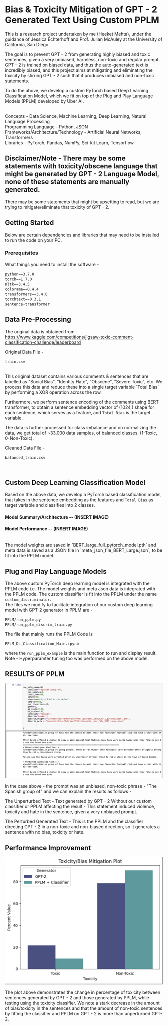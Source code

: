 # Bias & Toxicity Mitigation of GPT - 2 Generated Text Using Custom PPLM

This is a research project undertaken by me (Heeket Mehta), under the guidance of Jessica Echterhoff and Prof. Julian McAuley at the University of California, San Diego. <br />

The goal is to prevent GPT - 2 from generating highly biased and toxic sentences, given a very unbiased, harmless, non-toxic and regular prompt. <br />
GPT - 2 is trained on biased data, and thus the auto-generated text is incredibly biased, and this project aims at mitigating and eliminating the toxicity by stirring GPT - 2 such that it produces unbiased and non-toxic statements. <br />

To do the above, we develop a custom PyTorch based Deep Learning Classification Model, which we fit on top of the Plug and Play Language Models (PPLM) developed by Uber AI. <br /><br />

Concepts - Data Science, Machine Learning, Deep Learning, Natural Language Processing <br />
Programming Language - Python, JSON <br />
Frameworks/Architecture/Technology - Artificial Neural Networks, Transformers <br />
Libraries - PyTorch, Pandas, NumPy, Sci-kit Learn, Tensorflow <br />

## Disclaimer/Note - There may be some statements with toxicity/obscene language that might be generated by GPT - 2 Language Model, none of these statements are manually generated.
There may be some statements that might be upsetting to read, but we are trying to mitigate/eliminate that toxicity of GPT - 2.

## Getting Started

Below are certain dependencies and libraries that may need to be installed to run the code on your PC.

### Prerequisites

What things you need to install the software - 

```
python==3.7.0
torch==1.7.0
nltk==3.4.5
colorama==0.4.4
transformers==3.4.0
torchtext==0.3.1
sentence-transformer
```

## Data Pre-Processing

The original data is obtained from - https://www.kaggle.com/competitions/jigsaw-toxic-comment-classification-challenge/leaderboard

Original Data File - 
```
train.csv
```
<br />
This original dataset contains various comments & sentences that are labelled as "Social Bias", "Identity Hate", "Obscene", "Severe Toxic", etc.
We process this data and reduce these into a single target variable `Total Bias` by performing a XOR operation across the row. <br />

Furthermore, we perform sentence encoding of the comments using BERT transformer, to obtain a sentence embedding vector of (1024,) shape for each sentence, which serves as a feature, and `Total Bias` is the target variable. <br />

The data is further processed for class imbalance and on normalizing the data, we get total of ~33,000 data samples, of balanced classes. (1-Toxic, 0-Non-Toxic). <br />

Cleaned Data File - 
```
balanced_train.csv
```
<br />

## Custom Deep Learning Classification Model

Based on the above data, we develop a PyTorch based classification model, that takes in the sentence embedding as the features and `Total Bias` as target variable and classifies into 2 classes. <br />

#### Model Summary/Architecture -- (INSERT IMAGE)

#### Model Performance -- (INSERT IMAGE)


<br />
The model weights are saved in `BERT_large_full_pytorch_model.pth` and meta data is saved as a JSON file in `meta_json_file_BERT_Large.json`, to be fit into the PPLM model.


## Plug and Play Language Models

The above custom PyTorch deep learning model is integrated with the PPLM code i.e. The model weights and meta Json data is integrated with the PPLM code. The custom classifier is fit into the PPLM under the name `custom_discriminator`. <br />
The files we modify to facilitate integration of our custom deep learning model with GPT-2 generator in PPLM are - 

```
PPLM/run_pplm.py
PPLM/run_pplm_discrim_train.py
```

The file that mainly runs the PPLM Code is 
```
PPLM_DL_Classification_Main.ipynb
``` 
where the `run_pplm_example` is the main function to run and display result. <br />
Note - Hyperparamter tuning too was performed on the above model.

## RESULTS OF PPLM 
![PPLM_Result1](https://github.com/HeeketMehta/PPLM_Bias_Research/blob/main/PPLM/imgs/PPLM%20Results%201.png)
<br />

In the case above - the prompt was an unbiased, non-toxic phrase - "The Spanish group of" and we can explain the results as follows - <br />

The Unperturbed Text - Text generated by GPT - 2 Without our custom classifier or PPLM affecting the result - This statement induced violence, toxicity and hate in the sentence, given a very unbiased prompt.<br />

The Perturbed Generated Text - This is the PPLM and the classifier directing GPT - 2 in a non-toxic and non-biased direction, so it generates a sentence with no bias, toxicity or hate. <br />
 


## Performance Improvement

![PPLM_Result2](https://github.com/HeeketMehta/PPLM_Bias_Research/blob/main/PPLM/imgs/PPLM%20Output2.png)
<br />

The plot above demonstrates the change in percentage of toxicity between sentences generated by GPT - 2 and those generated by PPLM, while testing using the toxicity classifier.
We note a stark decrease in the amount of bias/toxicity in the sentences and that the amount of non-toxic sentences by fitting the classifier and PPLM on GPT - 2 is more than unperturbed GPT-2.
